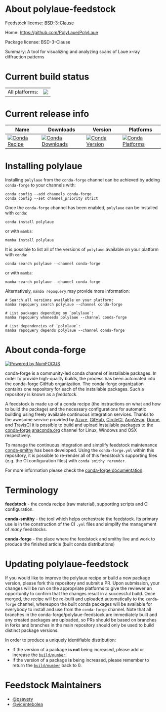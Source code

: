 About polylaue-feedstock
========================

Feedstock license: [BSD-3-Clause](https://github.com/conda-forge/polylaue-feedstock/blob/main/LICENSE.txt)

Home: https://github.com/PolyLaue/PolyLaue

Package license: BSD-3-Clause

Summary: A tool for visualizing and analyzing scans of Laue x-ray diffraction patterns

Current build status
====================


<table><tr><td>All platforms:</td>
    <td>
      <a href="https://dev.azure.com/conda-forge/feedstock-builds/_build/latest?definitionId=23218&branchName=main">
        <img src="https://dev.azure.com/conda-forge/feedstock-builds/_apis/build/status/polylaue-feedstock?branchName=main">
      </a>
    </td>
  </tr>
</table>

Current release info
====================

| Name | Downloads | Version | Platforms |
| --- | --- | --- | --- |
| [![Conda Recipe](https://img.shields.io/badge/recipe-polylaue-green.svg)](https://anaconda.org/conda-forge/polylaue) | [![Conda Downloads](https://img.shields.io/conda/dn/conda-forge/polylaue.svg)](https://anaconda.org/conda-forge/polylaue) | [![Conda Version](https://img.shields.io/conda/vn/conda-forge/polylaue.svg)](https://anaconda.org/conda-forge/polylaue) | [![Conda Platforms](https://img.shields.io/conda/pn/conda-forge/polylaue.svg)](https://anaconda.org/conda-forge/polylaue) |

Installing polylaue
===================

Installing `polylaue` from the `conda-forge` channel can be achieved by adding `conda-forge` to your channels with:

```
conda config --add channels conda-forge
conda config --set channel_priority strict
```

Once the `conda-forge` channel has been enabled, `polylaue` can be installed with `conda`:

```
conda install polylaue
```

or with `mamba`:

```
mamba install polylaue
```

It is possible to list all of the versions of `polylaue` available on your platform with `conda`:

```
conda search polylaue --channel conda-forge
```

or with `mamba`:

```
mamba search polylaue --channel conda-forge
```

Alternatively, `mamba repoquery` may provide more information:

```
# Search all versions available on your platform:
mamba repoquery search polylaue --channel conda-forge

# List packages depending on `polylaue`:
mamba repoquery whoneeds polylaue --channel conda-forge

# List dependencies of `polylaue`:
mamba repoquery depends polylaue --channel conda-forge
```


About conda-forge
=================

[![Powered by
NumFOCUS](https://img.shields.io/badge/powered%20by-NumFOCUS-orange.svg?style=flat&colorA=E1523D&colorB=007D8A)](https://numfocus.org)

conda-forge is a community-led conda channel of installable packages.
In order to provide high-quality builds, the process has been automated into the
conda-forge GitHub organization. The conda-forge organization contains one repository
for each of the installable packages. Such a repository is known as a *feedstock*.

A feedstock is made up of a conda recipe (the instructions on what and how to build
the package) and the necessary configurations for automatic building using freely
available continuous integration services. Thanks to the awesome service provided by
[Azure](https://azure.microsoft.com/en-us/services/devops/), [GitHub](https://github.com/),
[CircleCI](https://circleci.com/), [AppVeyor](https://www.appveyor.com/),
[Drone](https://cloud.drone.io/welcome), and [TravisCI](https://travis-ci.com/)
it is possible to build and upload installable packages to the
[conda-forge](https://anaconda.org/conda-forge) [anaconda.org](https://anaconda.org/)
channel for Linux, Windows and OSX respectively.

To manage the continuous integration and simplify feedstock maintenance
[conda-smithy](https://github.com/conda-forge/conda-smithy) has been developed.
Using the ``conda-forge.yml`` within this repository, it is possible to re-render all of
this feedstock's supporting files (e.g. the CI configuration files) with ``conda smithy rerender``.

For more information please check the [conda-forge documentation](https://conda-forge.org/docs/).

Terminology
===========

**feedstock** - the conda recipe (raw material), supporting scripts and CI configuration.

**conda-smithy** - the tool which helps orchestrate the feedstock.
                   Its primary use is in the construction of the CI ``.yml`` files
                   and simplify the management of *many* feedstocks.

**conda-forge** - the place where the feedstock and smithy live and work to
                  produce the finished article (built conda distributions)


Updating polylaue-feedstock
===========================

If you would like to improve the polylaue recipe or build a new
package version, please fork this repository and submit a PR. Upon submission,
your changes will be run on the appropriate platforms to give the reviewer an
opportunity to confirm that the changes result in a successful build. Once
merged, the recipe will be re-built and uploaded automatically to the
`conda-forge` channel, whereupon the built conda packages will be available for
everybody to install and use from the `conda-forge` channel.
Note that all branches in the conda-forge/polylaue-feedstock are
immediately built and any created packages are uploaded, so PRs should be based
on branches in forks and branches in the main repository should only be used to
build distinct package versions.

In order to produce a uniquely identifiable distribution:
 * If the version of a package **is not** being increased, please add or increase
   the [``build/number``](https://docs.conda.io/projects/conda-build/en/latest/resources/define-metadata.html#build-number-and-string).
 * If the version of a package **is** being increased, please remember to return
   the [``build/number``](https://docs.conda.io/projects/conda-build/en/latest/resources/define-metadata.html#build-number-and-string)
   back to 0.

Feedstock Maintainers
=====================

* [@psavery](https://github.com/psavery/)
* [@vicentebolea](https://github.com/vicentebolea/)

